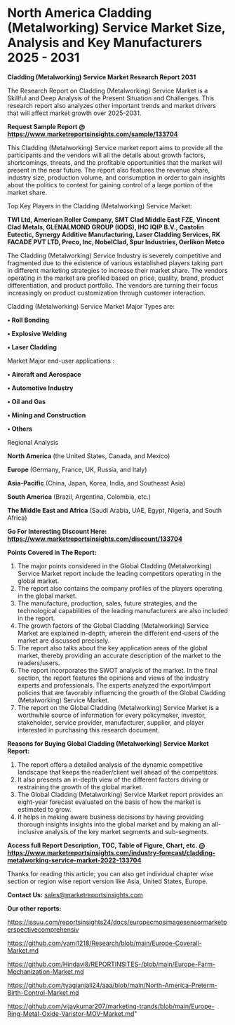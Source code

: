 # North America Cladding (Metalworking) Service Market Size, Analysis and Key Manufacturers 2025 - 2031

<strong>Cladding (Metalworking) Service Market Research Report 2031</strong>

The Research Report on Cladding (Metalworking) Service Market is a Skillful and Deep Analysis of the Present Situation and Challenges. This research report also analyzes other important trends and market drivers that will affect market growth over 2025-2031.

<strong>Request Sample Report @ <a href=https://www.marketreportsinsights.com/sample/133704>https://www.marketreportsinsights.com/sample/133704</a></strong>

This Cladding (Metalworking) Service market report aims to provide all the participants and the vendors will all the details about growth factors, shortcomings, threats, and the profitable opportunities that the market will present in the near future. The report also features the revenue share, industry size, production volume, and consumption in order to gain insights about the politics to contest for gaining control of a large portion of the market share.

Top Key Players in the Cladding (Metalworking) Service Market:

<strong>TWI Ltd, American Roller Company, SMT Clad Middle East FZE, Vincent Clad Metals, GLENALMOND GROUP (IODS), IHC IQIP B.V., Castolin Eutectic, Synergy Additive Manufacturing, Laser Cladding Services, RK FACADE PVT LTD, Preco, Inc, NobelClad, Spur Industries, Oerlikon Metco</strong>

The Cladding (Metalworking) Service Industry is severely competitive and fragmented due to the existence of various established players taking part in different marketing strategies to increase their market share. The vendors operating in the market are profiled based on price, quality, brand, product differentiation, and product portfolio. The vendors are turning their focus increasingly on product customization through customer interaction.

Cladding (Metalworking) Service Market Major Types are:

<strong>• Roll Bonding

• Explosive Welding

• Laser Cladding</strong>

Market Major end-user applications :

<strong>• Aircraft and Aerospace

• Automotive Industry

• Oil and Gas

• Mining and Construction

• Others</strong>

Regional Analysis

</u><strong><b>North America</b></strong> (the United States, Canada, and Mexico)

<strong><b>Europe </b></strong>(Germany, France, UK, Russia, and Italy)

<strong><b>Asia-Pacific</b></strong> (China, Japan, Korea, India, and Southeast Asia)

<strong><b>South America</b></strong> (Brazil, Argentina, Colombia, etc.)

<strong><b>The Middle East and Africa</b></strong> (Saudi Arabia, UAE, Egypt, Nigeria, and South Africa)

<strong>Go For Interesting Discount Here: <a href=https://www.marketreportsinsights.com/discount/133704>https://www.marketreportsinsights.com/discount/133704</a></strong>

<strong>Points Covered in The Report:</strong>
<ol>
  <li>The major points considered in the Global Cladding (Metalworking) Service Market report include the leading competitors operating in the global market.</li>
  <li>The report also contains the company profiles of the players operating in the global market.</li>
  <li>The manufacture, production, sales, future strategies, and the technological capabilities of the leading manufacturers are also included in the report.</li>
  <li>The growth factors of the Global Cladding (Metalworking) Service Market are explained in-depth, wherein the different end-users of the market are discussed precisely.</li>
  <li>The report also talks about the key application areas of the global market, thereby providing an accurate description of the market to the readers/users.</li>
  <li>The report incorporates the SWOT analysis of the market. In the final section, the report features the opinions and views of the industry experts and professionals. The experts analyzed the export/import policies that are favorably influencing the growth of the Global Cladding (Metalworking) Service Market.</li>
  <li>The report on the Global Cladding (Metalworking) Service Market is a worthwhile source of information for every policymaker, investor, stakeholder, service provider, manufacturer, supplier, and player interested in purchasing this research document.</li>
</ol>
<strong>Reasons for Buying Global Cladding (Metalworking) Service Market Report:</strong>

<ol>
  <li>The report offers a detailed analysis of the dynamic competitive landscape that keeps the reader/client well ahead of the competitors.</li>
  <li>It also presents an in-depth view of the different factors driving or restraining the growth of the global market.</li>
  <li>The Global Cladding (Metalworking) Service Market report provides an eight-year forecast evaluated on the basis of how the market is estimated to grow.</li>
  <li>It helps in making aware business decisions by having providing thorough insights insights into the global market and by making an all-inclusive analysis of the key market segments and sub-segments.</li>
</ol>
<strong>Access full Report Description, TOC, Table of Figure, Chart, etc. @ <a href=https://www.marketreportsinsights.com/industry-forecast/cladding-metalworking-service-market-2022-133704>https://www.marketreportsinsights.com/industry-forecast/cladding-metalworking-service-market-2022-133704</a></strong>


Thanks for reading this article; you can also get individual chapter wise section or region wise report version like Asia, United States, Europe.

<strong>Contact Us:</strong>
sales@marketreportsinsights.com

<strong>Our other reports:</strong>

<a href=https://issuu.com/reportsinsights24/docs/europecmosimagesensormarketperspectivecomprehensiv>https://issuu.com/reportsinsights24/docs/europecmosimagesensormarketperspectivecomprehensiv</a>

<a href=https://github.com/yami1218/Research/blob/main/Europe-Coverall-Market.md>https://github.com/yami1218/Research/blob/main/Europe-Coverall-Market.md</a>

<a href=https://github.com/Hindavi8/REPORTINSITES-/blob/main/Europe-Farm-Mechanization-Market.md>https://github.com/Hindavi8/REPORTINSITES-/blob/main/Europe-Farm-Mechanization-Market.md</a>

<a href=https://github.com/tyagianjali24/aaa/blob/main/North-America-Preterm-Birth-Control-Market.md>https://github.com/tyagianjali24/aaa/blob/main/North-America-Preterm-Birth-Control-Market.md</a>

<a href=https://github.com/vijaykumar207/marketing-trands/blob/main/Europe-Ring-Metal-Oxide-Varistor-MOV-Market.md>https://github.com/vijaykumar207/marketing-trands/blob/main/Europe-Ring-Metal-Oxide-Varistor-MOV-Market.md</a>"
